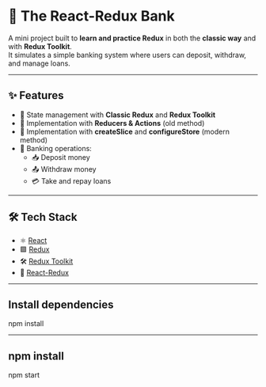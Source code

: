 # 🏦 The React-Redux Bank  

A mini project built to **learn and practice Redux** in both the **classic way** and with **Redux Toolkit**.  
It simulates a simple banking system where users can deposit, withdraw, and manage loans.  

---

## ✨ Features
- 🔹 State management with **Classic Redux** and **Redux Toolkit**  
- 🔹 Implementation with **Reducers & Actions** (old method)  
- 🔹 Implementation with **createSlice** and **configureStore** (modern method)  
- 🔹 Banking operations:
  - 📥 Deposit money  
  - 📤 Withdraw money  
  - 💳 Take and repay loans  

---

## 🛠️ Tech Stack
- ⚛️ [React](https://react.dev/)  
- 🟪 [Redux](https://redux.js.org/)  
- 🛠️ [Redux Toolkit](https://redux-toolkit.js.org/)  
- 🔗 [React-Redux](https://react-redux.js.org/)  

---

## Install dependencies
npm install

---

## npm install
npm start

